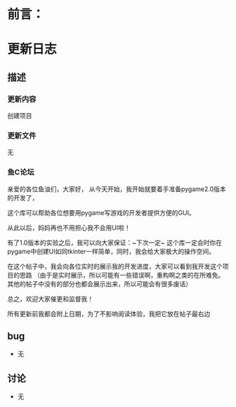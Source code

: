 # 前言：

# 更新日志

## 描述

### 更新内容
创建项目

### 更新文件
无

### 鱼C论坛
亲爱的各位鱼油们，大家好，
从今天开始，我开始就要着手准备pygame2.0版本的开发了，

这个库可以帮助各位想要用pygame写游戏的开发者提供方便的GUI。

从此以后，妈妈再也不用担心我不会用UI啦！

有了1.0版本的实验之后，我可以向大家保证：~下次一定~
这个库一定会时你在pygame中创建UI如同tkinter一样简单，同时，我会给大家极大的操作空间。

在这个帖子中，我会向各位实时的展示我的开发进度，大家可以看到我开发这个项目的思路
（由于是实时展示，所以可能有一些错误啊，重构啊之类的在所难免。其他的帖子中没有的部分也都会展示出来，所以可能会有很多废话）

总之，欢迎大家催更和监督我！

所有更新前我都会附上日期，为了不影响阅读体验，我把它放在帖子最右边

## bug

 - 无


## 讨论

 - 无
